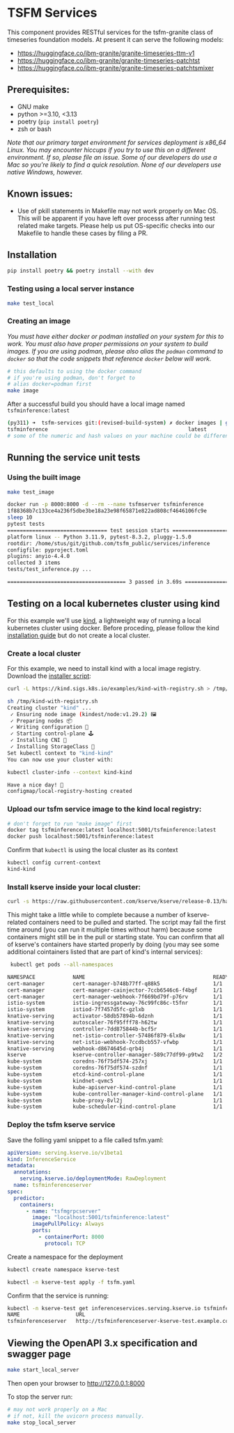 # TSFM Services

This component provides RESTful services for the  tsfm-granite class of 
timeseries foundation models. At present it can serve the following models:

* https://huggingface.co/ibm-granite/granite-timeseries-ttm-v1
* https://huggingface.co/ibm-granite/granite-timeseries-patchtst
* https://huggingface.co/ibm-granite/granite-timeseries-patchtsmixer
  

## Prerequisites:

* GNU make
* python >=3.10, <3.13
* poetry (`pip install poetry`)
* zsh or bash

_Note that our primary target environment for services deployment is x86_64 Linux. 
You may encounter hiccups if you try to use this on a different environment. 
If so, please file an issue. Some of our developers do use a Mac so you're 
likely to find a quick resolution. None of our developers use native Windows, 
however._

## Known issues:

* Use of pkill statements in Makefile may not work properly on Mac OS. This will
 be apparent if you have left over processs after running test related make 
 targets. Please help us put OS-specific checks into our Makefile to handle 
 these cases by filing a PR.

## Installation

```sh
pip install poetry && poetry install --with dev
```

### Testing using a local server instance

```sh
make test_local
```

### Creating an image

_You must have either docker or podman installed on your system for this to
work. You must also have proper permissions on your system to build images. If you are using podman, please also alias the `podman` command to `docker` so that the code snippets that reference `docker` below will work._

```sh
# this defaults to using the docker command
# if you're using podman, don't forget to
# alias docker=podman first
make image
```

After a successful build you should have a local image named 
`tsfminference:latest`

```sh
(py311) ➜  tsfm-services git:(revised-build-system) ✗ docker images | grep tsfminference | head -n 1
tsfminference                                             latest               df592dcb0533   46 seconds ago      1.49GB
# some of the numeric and hash values on your machine could be different
```

## Running the service unit tests

### Using the built image

```sh
make test_image

docker run -p 8000:8000 -d --rm --name tsfmserver tsfminference
1f88368b7c133ce4a236f5dbe3be18a23e98f65871e822ad808cf4646106fc9e
sleep 10
pytest tests
================================ test session starts ===========================
platform linux -- Python 3.11.9, pytest-8.3.2, pluggy-1.5.0
rootdir: /home/stus/git/github.com/tsfm_public/services/inference
configfile: pyproject.toml
plugins: anyio-4.4.0
collected 3 items                                                                                                         # this list of tests is illustrative only
tests/test_inference.py ...                                                                                                                                                           [100%]

====================================== 3 passed in 3.69s =======================
```

## Testing on a local kubernetes cluster using kind

For this example we'll use [kind](https://kind.sigs.k8s.io/docs/user/quick-start/),
a lightweight way of running a local kubernetes cluster using docker. Before 
proceding, please follow the kind 
[installation guide](https://kind.sigs.k8s.io/docs/user/quick-start/) but do not create a local cluster.

### Create a local cluster

For this example, we need to install kind with a
local image registry. Download the [installer script](https://kind.sigs.k8s.io/examples/kind-with-registry.sh):

```bash
curl -L https://kind.sigs.k8s.io/examples/kind-with-registry.sh > /tmp/kind-with-registry.sh
```

```bash
sh /tmp/kind-with-registry.sh
Creating cluster "kind" ...
 ✓ Ensuring node image (kindest/node:v1.29.2) 🖼
 ✓ Preparing nodes 📦  
 ✓ Writing configuration 📜 
 ✓ Starting control-plane 🕹️ 
 ✓ Installing CNI 🔌 
 ✓ Installing StorageClass 💾 
Set kubectl context to "kind-kind"
You can now use your cluster with:

kubectl cluster-info --context kind-kind

Have a nice day! 👋
configmap/local-registry-hosting created
```

### Upload our tsfm service image to the kind local registry:

```bash
# don't forget to run "make image" first
docker tag tsfminference:latest localhost:5001/tsfminference:latest
docker push localhost:5001/tsfminference:latest
```

Confirm that `kubectl` is using the local cluster as its context

```bash
kubectl config current-context 
kind-kind
```

### Install kserve inside your local cluster:

```bash
curl -s https://raw.githubusercontent.com/kserve/kserve/release-0.13/hack/quick_install.sh | bash
```

This might take a little while to complete because a number of kserve-related containers 
need to be pulled and started. The script may fail the first time around (you can run it multiple times without harm) because some containers might still be in the pull or starting state. 
You can confirm that all of kserve's containers have started properly by doing (you may see some additional cointainers listed that are part of kind's internal services):

```bash
 kubectl get pods --all-namespaces

NAMESPACE            NAME                                         READY   STATUS    RESTARTS   AGE
cert-manager         cert-manager-b748b77ff-q88k5                 1/1     Running   0          3m45s
cert-manager         cert-manager-cainjector-7ccb6546c6-f4bgf     1/1     Running   0          3m45s
cert-manager         cert-manager-webhook-7f669bd79f-p76rv        1/1     Running   0          3m45s
istio-system         istio-ingressgateway-76c99fc86c-t5fnr        1/1     Running   0          7m12s
istio-system         istiod-7f7457d5fc-gzlxb                      1/1     Running   0          7m54s
knative-serving      activator-58db57894b-6dznh                   1/1     Running   0          6m46s
knative-serving      autoscaler-76f95fff78-h62tw                  1/1     Running   0          6m45s
knative-serving      controller-7dd875844b-bcf5r                  1/1     Running   0          6m45s
knative-serving      net-istio-controller-57486f879-6lx8w         1/1     Running   0          6m44s
knative-serving      net-istio-webhook-7ccdbcb557-vfwbp           1/1     Running   0          6m44s
knative-serving      webhook-d8674645d-qrb4j                      1/1     Running   0          6m45s
kserve               kserve-controller-manager-589c77df99-p9tw2   1/2     Running   0          2m
kube-system          coredns-76f75df574-257xj                     1/1     Running   0          15m
kube-system          coredns-76f75df574-szdnf                     1/1     Running   0          15m
kube-system          etcd-kind-control-plane                      1/1     Running   0          16m
kube-system          kindnet-qvmc5                                1/1     Running   0          15m
kube-system          kube-apiserver-kind-control-plane            1/1     Running   0          16m
kube-system          kube-controller-manager-kind-control-plane   1/1     Running   0          16m
kube-system          kube-proxy-8vl2j                             1/1     Running   0          15m
kube-system          kube-scheduler-kind-control-plane            1/1     Running   0          16m
```

### Deploy the tsfm kserve service

Save the folling yaml snippet to a file called tsfm.yaml:

```yaml
apiVersion: serving.kserve.io/v1beta1
kind: InferenceService
metadata:
  annotations:
    serving.kserve.io/deploymentMode: RawDeployment
  name: tsfminferenceserver
spec:
  predictor:
    containers:
      - name: "tsfmgrpcserver"
        image: "localhost:5001/tsfminference:latest"
        imagePullPolicy: Always
        ports:
          - containerPort: 8000
            protocol: TCP
```

Create a namespace for the deployment

```bash
kubectl create namespace kserve-test
```

```bash
kubectl -n kserve-test apply -f tsfm.yaml
```

Confirm that the service is running:

```bash
kubectl -n kserve-test get inferenceservices.serving.kserve.io tsfminferenceserver 
NAME                  URL                                                  READY   PREV   LATEST   PREVROLLEDOUTREVISION   LATESTREADYREVISION   AGE
tsfminferenceserver   http://tsfminferenceserver-kserve-test.example.com   True                                                                  25m

```

## Viewing the OpenAPI 3.x specification and swagger page

```sh
make start_local_server
```

Then open your browser to http://127.0.0.1:8000

To stop the server run:

```sh
# may not work properly on a Mac
# if not, kill the uvicorn process manually.
make stop_local_server
```
